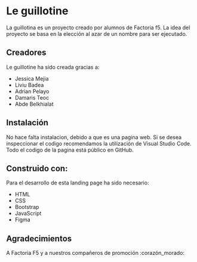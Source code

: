 # Le guillotine

La guillotina es un proyecto creado por alumnos de Factoria f5. La idea del proyecto se basa en la elección al azar de un nombre para ser ejecutado.

## Creadores

Le guillotine ha sido creada gracias a:

- Jessica Mejia
- Liviu Badea
- Adrian Pelayo
- Damaris Teoc
- Abde Belkhialat

## Instalación

No hace falta instalacion, debido a que es una pagina web. Si se desea inspeccionar el codigo recomendamos la utilización de Visual Studio Code. Todo el codigo de la pagina está público en GitHub.

## Construido con:

Para el desarrollo de esta landing page ha sido necesario:

- HTML
- CSS
- Bootstrap
- JavaScript
- Figma

## Agradecimientos

A Factoria F5 y a nuestros compañeros de promoción :corazón_morado:
